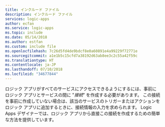 ```yaml
---
title: インクルード ファイル
description: インクルード ファイル
services: logic-apps
author: ecfan
ms.service: logic-apps
ms.topic: include
ms.date: 05/14/2018
ms.author: estfan
ms.custom: include file
ms.openlocfilehash: 7c26d5fd4de9bdcf8e0a60891e4a99229f72771e
ms.sourcegitcommit: a1e1b5c15cfd7a38192d63ab8ee3c2c55a42f59c
ms.translationtype: HT
ms.contentlocale: ja-JP
ms.lasthandoff: 07/10/2018
ms.locfileid: "34677844"
---
```

ロジック アプリがすべてのサービスにアクセスできるようにするには、事前にロジック アプリとサービスの間に "*接続*" を作成する必要があります。 この接続を事前に作成していない場合は、該当のサービスのトリガーまたはアクションをロジック アプリに追加するときに、接続情報の入力を求められます。 Logic Apps デザイナーでは、ロジック アプリから直接この接続を作成するための簡単な方法を提供しています。